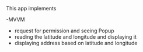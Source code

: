 This app implements

-MVVM
- request for permission and seeing Popup
- reading the latitude and longitude and displaying it
- displaying address based on latitude and longitude
